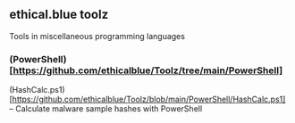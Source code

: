 ## ethical.blue toolz
Tools in miscellaneous programming languages

### (PowerShell)[https://github.com/ethicalblue/Toolz/tree/main/PowerShell]

(HashCalc.ps1)[https://github.com/ethicalblue/Toolz/blob/main/PowerShell/HashCalc.ps1] – Calculate malware sample hashes with PowerShell

